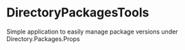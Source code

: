 # DirectoryPackagesTools
Simple application to easily manage package versions under Directory.Packages.Props
